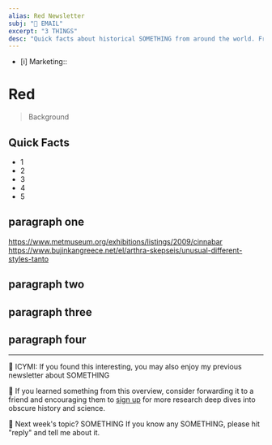 ```yaml
---
alias: Red Newsletter
subj: "📗 EMAIL"
excerpt: "3 THINGS" 
desc: "Quick facts about historical SOMETHING from around the world. From SOMETHING to SOMETHING."
---
```


* [i] Marketing:: 

# Red

> Background

## Quick Facts
 
* 1
* 2
* 3
* 4
* 5

## paragraph one 

https://www.metmuseum.org/exhibitions/listings/2009/cinnabar
https://www.bujinkangreece.net/el/arthra-skepseis/unusual-different-styles-tanto

## paragraph two

## paragraph three

## paragraph four

* * * 

📗 ICYMI: If you found this interesting, you may also enjoy my previous newsletter about SOMETHING

💚 If you learned something from this overview, consider forwarding it to a friend and encouraging them to [sign up](https://newsletter.eleanorkonik.com/membership/) for more research deep dives into obscure history and science. 

📅 Next week's topic? SOMETHING If you know any SOMETHING, please hit "reply" and tell me about it. 